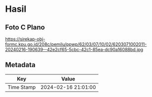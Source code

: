 # Hasil

## Foto C Plano

https://sirekap-obj-formc.kpu.go.id/208c/pemilu/ppwp/62/03/07/10/02/6203071002011-20240216-190639--42e2cf65-5cbc-42c1-85ea-dc90a16088bd.jpg


## Metadata

| Key        | Value               |
| ---------- | ------------------- |
| Time Stamp | 2024-02-16 21:01:00 |



